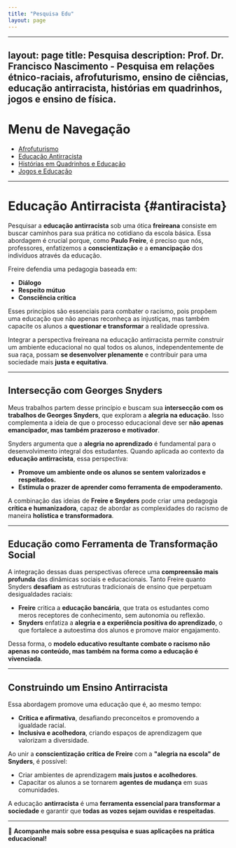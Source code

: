 ```yaml
---
title: "Pesquisa Edu"
layout: page
---
```



---
layout: page
title: Pesquisa
description: Prof. Dr. Francisco Nascimento - Pesquisa em relações étnico-raciais, afrofuturismo, ensino de ciências, educação antirracista, histórias em quadrinhos, jogos e ensino de física.
---

# Menu de Navegação

- [Afrofuturismo](/pages/pesquisa/pesquisa_afro.html)
- [Educação Antirracista](/pages/pesquisa/pesquisa_edu.html)
- [Histórias em Quadrinhos e Educação](/pages/pesquisa/pesquisa_hq.html)
- [Jogos e Educação](/pages/pesquisa/pesquisa_jogos.html)

---

# Educação Antirracista {#antiracista}

Pesquisar a **educação antirracista** sob uma ótica **freireana** consiste em buscar caminhos para sua prática no cotidiano da escola básica. Essa abordagem é crucial porque, como **Paulo Freire**, é preciso que nós, professores, enfatizemos a **conscientização** e a **emancipação** dos indivíduos através da educação.

Freire defendia uma pedagogia baseada em:
- **Diálogo**
- **Respeito mútuo**
- **Consciência crítica**

Esses princípios são essenciais para combater o racismo, pois propõem uma educação que não apenas reconheça as injustiças, mas também capacite os alunos a **questionar e transformar** a realidade opressiva.

Integrar a perspectiva freireana na educação antirracista permite construir um ambiente educacional no qual todos os alunos, independentemente de sua raça, possam **se desenvolver plenamente** e contribuir para uma sociedade mais **justa e equitativa**.

---

## Intersecção com Georges Snyders

Meus trabalhos partem desse princípio e buscam sua **intersecção com os trabalhos de Georges Snyders**, que exploram a **alegria na educação**. Isso complementa a ideia de que o processo educacional deve ser **não apenas emancipador, mas também prazeroso e motivador**.

Snyders argumenta que a **alegria no aprendizado** é fundamental para o desenvolvimento integral dos estudantes. Quando aplicada ao contexto da **educação antirracista**, essa perspectiva:
- **Promove um ambiente onde os alunos se sentem valorizados e respeitados.**
- **Estimula o prazer de aprender como ferramenta de empoderamento.**

A combinação das ideias de **Freire e Snyders** pode criar uma pedagogia **crítica e humanizadora**, capaz de abordar as complexidades do racismo de maneira **holística e transformadora**.

---

## Educação como Ferramenta de Transformação Social

A integração dessas duas perspectivas oferece uma **compreensão mais profunda** das dinâmicas sociais e educacionais. Tanto Freire quanto Snyders **desafiam** as estruturas tradicionais de ensino que perpetuam desigualdades raciais:

- **Freire** critica a **educação bancária**, que trata os estudantes como meros receptores de conhecimento, sem autonomia ou reflexão.
- **Snyders** enfatiza a **alegria e a experiência positiva do aprendizado**, o que fortalece a autoestima dos alunos e promove maior engajamento.

Dessa forma, o **modelo educativo resultante combate o racismo não apenas no conteúdo, mas também na forma como a educação é vivenciada**.

---

## Construindo um Ensino Antirracista

Essa abordagem promove uma educação que é, ao mesmo tempo:
- **Crítica e afirmativa**, desafiando preconceitos e promovendo a igualdade racial.
- **Inclusiva e acolhedora**, criando espaços de aprendizagem que valorizam a diversidade.

Ao unir a **conscientização crítica de Freire** com a **"alegria na escola" de Snyders**, é possível:
- Criar ambientes de aprendizagem **mais justos e acolhedores**.
- Capacitar os alunos a se tornarem **agentes de mudança** em suas comunidades.

A educação **antirracista** é uma **ferramenta essencial para transformar a sociedade** e garantir que **todas as vozes sejam ouvidas e respeitadas**.

---
📢 **Acompanhe mais sobre essa pesquisa e suas aplicações na prática educacional!**
